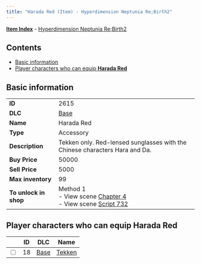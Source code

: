 ```yaml
---
title: "Harada Red (Item) - Hyperdimension Neptunia Re;Birth2"
---
```


[**Item Index**](/neptunia/rb2/item/index.html) - [Hyperdimension Neptunia Re;Birth2](/neptunia/rb2)

## Contents

- [Basic information](#basic-information)
- [Player characters who can equip **Harada Red**](#player-characters-who-can-equip-harada-red)

## Basic information

|   |   |
| -- | -- |
| **ID** | 2615 |
| **DLC** | [Base](/neptunia/rb2/dlc/0-base.html) |
| **Name** | Harada Red |
| **Type** | Accessory |
| **Description** | Tekken only. Red-lensed sunglasses with the Chinese characters Hara and Da. |
| **Buy Price** | 50000 |
| **Sell Price** | 5000 |
| **Max inventory** | 99 |
| **To unlock in shop** | Method 1<br />- View scene [Chapter 4](/neptunia/rb2/scene/0-301-chapter-4.html)<br />- View scene [Script 732](/neptunia/rb2/scene/0-732-script-732.html) |

## Player characters who can equip **Harada Red**

|    | ID | DLC | Name |
| -- | -- | --- | ---- |
| <input type="checkbox" id="rb2-player-0-18" class="trackbox" /> | 18 | [Base](/neptunia/rb2/dlc/0-base.html) | [Tekken](/neptunia/rb2/player/0-18-tekken.html) |